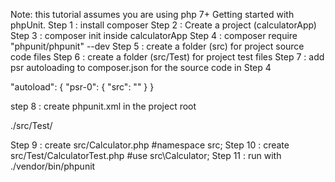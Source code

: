 Note:  this tutorial assumes you are using php 7+
Getting started with phpUnit.
Step 1 : install composer
Step 2 : Create a project (calculatorApp)
Step 3 : composer init inside calculatorApp
Step 4 : composer require  "phpunit/phpunit" --dev
Step 5 : create a folder (src) for project source code files
Step 6 : create a folder (src/Test) for project test files
Step 7 : add psr autoloading to composer.json for the source code in Step 4

"autoload": {
        "psr-0": {
            "src": ""
        }
}

step 8 : create phpunit.xml in the project root

<?xml version="1.0" encoding="UTF-8"?>
<phpunit colors="true">
    <testsuites>
        <testsuite name="Application Test Suite">
            <directory>./src/Test/</directory>
        </testsuite>
    </testsuites>
</phpunit>


Step 9 : create src/Calculator.php #namespace src;
Step 10 : create src/Test/CalculatorTest.php #use src\Calculator;
Step 11 : run with ./vendor/bin/phpunit

